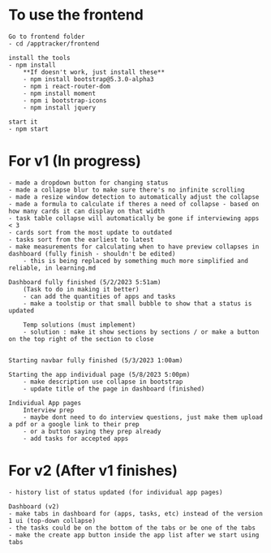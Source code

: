 # To use the frontend

    Go to frontend folder
    - cd /apptracker/frontend 
    
    install the tools
    - npm install
        **If doesn't work, just install these**
        - npm install bootstrap@5.3.0-alpha3
        - npm i react-router-dom
        - npm install moment
        - npm i bootstrap-icons
        - npm install jquery

    start it
    - npm start

# For v1 (In progress)
    - made a dropdown button for changing status
    - made a collapse blur to make sure there's no infinite scrolling
    - made a resize window detection to automatically adjust the collapse
    - made a formula to calculate if theres a need of collapse - based on how many cards it can display on that width
    - task table collapse will automatically be gone if interviewing apps < 3
    - cards sort from the most update to outdated
    - tasks sort from the earliest to latest
    - make measurements for calculating when to have preview collapses in dashboard (fully finish - shouldn't be edited)
        - this is being replaced by something much more simplified and reliable, in learning.md

    Dashboard fully finished (5/2/2023 5:51am)
        (Task to do in making it better)
        - can add the quantities of apps and tasks 
        - make a toolstip or that small bubble to show that a status is updated

        Temp solutions (must implement)
        - solution : make it show sections by sections / or make a button on the top right of the section to close
    

    Starting navbar fully finished (5/3/2023 1:00am)

    Starting the app individual page (5/8/2023 5:00pm)
        - make description use collapse in bootstrap
        - update title of the page in dashboard (finished)

    Individual App pages
        Interview prep
        - maybe dont need to do interview questions, just make them upload a pdf or a google link to their prep
        - or a button saying they prep already
        - add tasks for accepted apps


# For v2 (After v1 finishes)
    - history list of status updated (for individual app pages)

    Dashboard (v2)
    - make tabs in dashboard for (apps, tasks, etc) instead of the version 1 ui (top-down collapse)
    - the tasks could be on the bottom of the tabs or be one of the tabs
    - make the create app button inside the app list after we start using tabs


